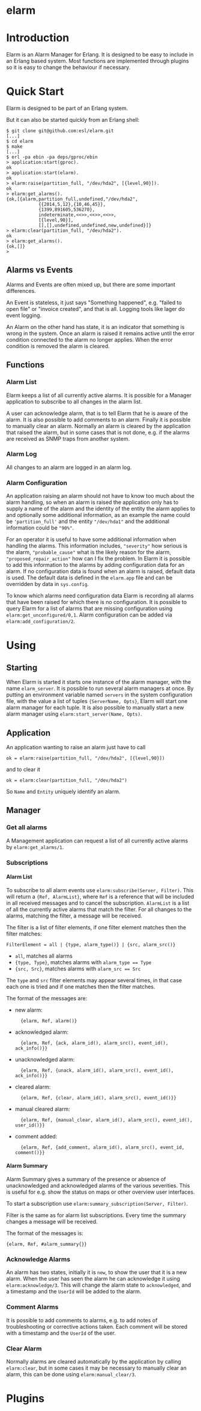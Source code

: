 elarm
=====

# Introduction #

Elarm is an Alarm Manager for Erlang. It is designed to be easy to include in an
Erlang based system. Most functions are implemented through plugins so it is
easy to change the behaviour if necessary.

# Quick Start #

Elarm is designed to be part of an Erlang system.

But it can also be started quickly from an Erlang shell:

    $ git clone git@github.com:esl/elarm.git
    [...]
    $ cd elarm
    $ make
    [...]
    $ erl -pa ebin -pa deps/gproc/ebin
    > application:start(gproc).
    ok
    > application:start(elarm).
    ok
    > elarm:raise(partition_full, "/dev/hda2", [{level,90}]).
    ok
    > elarm:get_alarms().
    {ok,[{alarm,partition_full,undefined,"/dev/hda2",
                {{2014,5,12},{10,46,45}},
                {1399,891605,536270},
                indeterminate,<<>>,<<>>,<<>>,
                [{level,90}],
                [],[],undefined,undefined,new,undefined}]}
    > elarm:clear(partition_full, "/dev/hda2").
    ok
    > elarm:get_alarms().
    {ok,[]}
    >

## Alarms vs Events ##

Alarms and Events are often mixed up, but there are some important differences.

An Event is stateless, it just says "Something happened", e.g. "failed to open
file" or "invoice created", and that is all. Logging tools like lager do event
logging.

An Alarm on the other hand has state, it is an indicator that something is wrong
in the system. Once an alarm is raised it remains active until the error
condition connected to the alarm no longer applies. When the error condition is
removed the alarm is cleared.

## Functions ##

### Alarm List ###

Elarm keeps a list of all currently active alarms. It is possible for a Manager
application to subscribe to all changes in the alarm list.

A user can acknowledge alarm, that is to tell Elarm that he is aware of the
alarm. It is also possible to add comments to an alarm. Finally it is possible
to manually clear an alarm. Normally an alarm is cleared by the application that
raised the alarm, but in some cases that is not done, e.g. if the alarms are
received as SNMP traps from another system.

### Alarm Log ###

All changes to an alarm are logged in an alarm log.

### Alarm Configuration ###

An application raising an alarm should not have to know too much about the alarm
handling, so when an alarm is raised the application only has to supply a name
of the alarm and the identity of the entity the alarm applies to and optionally
some additional information, as an example the name could be `'partition_full'`
and the entity `"/dev/hda1"` and the additional information could be `"90%"`.

For an operator it is useful to have some additional information when handling
the alarms. This information includes, `"severity"` how serious is the alarm,
`"probable_cause"` what is the likely reason for the alarm,
`"proposed_repair_action"` how can I fix the problem. In Elarm it is possible to
add this information to the alarms by adding configuration data for an alarm. If
no configuration data is found when an alarm is raised, default data is used.
The default data is defined in the `elarm.app` file and can be overridden by
data in `sys.config`.

To know which alarms need configuration data Elarm is recording all alarms that
have been raised for which there is no configuration. It is possible to query
Elarm for a list of alarms that are missing configuration using
`elarm:get_unconfigured/0,1`. Alarm configuration can be added via
`elarm:add_configuration/2`.

# Using #

## Starting ##

When Elarm is started it starts one instance of the alarm manager, with the name
`elarm_server`. It is possible to run several alarm managers at once. By putting
an environment variable named `servers` in the system configuration file, with
the value a list of tuples `{ServerName, Opts}`, Elarm will start one alarm
manager for each tuple. It is also possible to manually start a new alarm
manager using `elarm:start_server(Name, Opts)`.

## Application ##

An application wanting to raise an alarm just have to call

    ok = elarm:raise(partition_full, "/dev/hda2", [{level,90}])

and to clear it

    ok = elarm:clear(partition_full, "/dev/hda2")

So `Name` and `Entity` uniquely identify an alarm.

## Manager ##

### Get all alarms ###

A Management application can request a list of all currently active alarms by `elarm:get_alarms/1`.

### Subscriptions ###

#### Alarm List ####

To subscribe to all alarm events use `elarm:subscribe(Server, Filter)`. This
will return a `{Ref, AlarmList}`, where `Ref` is a reference that will be
included in all received messages and to cancel the subscription. `AlarmList` is
a list of all the currently active alarms that match the filter. For all changes
to the alarms, matching the filter, a message will be received.

The filter is a list of filter elements, if one filter element matches
then the filter matches:

    FilterElement = all | {type, alarm_type()} | {src, alarm_src()}

* `all`, matches all alarms
* `{type, Type}`, matches alarms with `alarm_type == Type`
* `{src, Src}`, matches alarms with `alarm_src == Src`

The `type` and `src` filter elements may appear several times, in that case each
one is tried and if one matches then the filter matches.

The format of the messages are:

* new alarm:

        {elarm, Ref, alarm()}

* acknowledged alarm:

        {elarm, Ref, {ack, alarm_id(), alarm_src(), event_id(), ack_info()}}

* unacknowledged alarm:

        {elarm, Ref, {unack, alarm_id(), alarm_src(), event_id(), ack_info()}}

* cleared alarm:

        {elarm, Ref, {clear, alarm_id(), alarm_src(), event_id()}}

* manual cleared alarm:

        {elarm, Ref, {manual_clear, alarm_id(), alarm_src(), event_id(), user_id()}}

* comment added:

        {elarm, Ref, {add_comment, alarm_id(), alarm_src(), event_id, comment()}}

#### Alarm Summary ####

Alarm Summary gives a summary of the presence or absence of unacknowledged and
acknowledged alarms of the various severities. This is useful for e.g. show the
status on maps or other overview user interfaces.

To start a subscription use `elarm:summary_subscription(Server, Filter)`.

Filter is the same as for alarm list subscriptions. Every time the summary
changes a message will be received.

The format of the messages is:

    {elarm, Ref, #alarm_summary{}}

### Acknowledge Alarms ###

An alarm has two states, initially it is `new`, to show the user that it is a
new alarm. When the user has seen the alarm he can acknowledge it using
`elarm:acknowledge/3`. This will change the alarm state to `acknowledged`, and a
timestamp and the `UserId` will be added to the alarm.

### Comment Alarms ###

It is possible to add comments to alarms, e.g. to add notes of troubleshooting
or corrective actions taken. Each comment will be stored with a timestamp and
the `UserId` of the user.

### Clear Alarm ###

Normally alarms are cleared automatically by the application by calling
`elarm:clear`, but in some cases it may be necessary to manually clear an alarm,
this can be done using `elarm:manual_clear/3`.

# Plugins #
